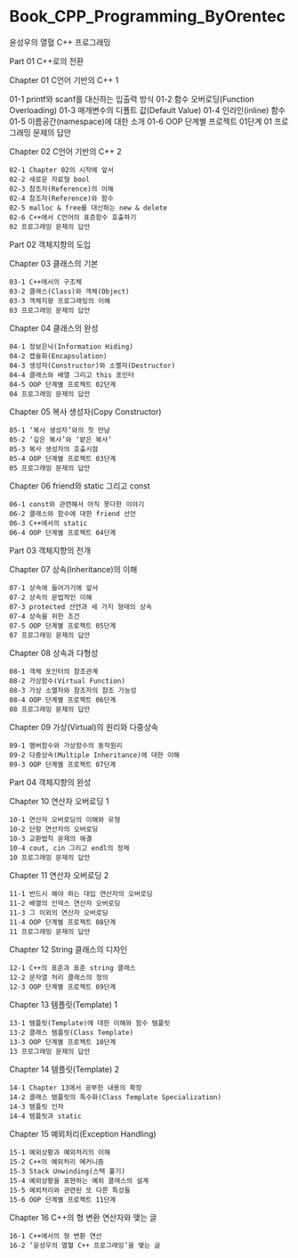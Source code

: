 # Book_CPP_Programming_ByOrentec
윤성우의 열혈 C++ 프로그래밍



Part 01 C++로의 전환 

Chapter 01 C언어 기반의 C++ 1

   01-1 printf와 scanf를 대신하는 입출력 방식
   01-2 함수 오버로딩(Function Overloading)
   01-3 매개변수의 디폴트 값(Default Value)
   01-4 인라인(inline) 함수
   01-5 이름공간(namespace)에 대한 소개
   01-6 OOP 단계별 프로젝트 01단계
   01 프로그래밍 문제의 답안
   

Chapter 02 C언어 기반의 C++ 2

    02-1 Chapter 02의 시작에 앞서
    02-2 새로운 자료형 bool
    02-3 참조자(Reference)의 이해
    02-4 참조자(Reference)와 함수
    02-5 malloc & free를 대신하는 new & delete
    02-6 C++에서 C언어의 표준함수 호출하기
    02 프로그래밍 문제의 답안


Part 02 객체지향의 도입

Chapter 03 클래스의 기본

    03-1 C++에서의 구조체
    03-2 클래스(Class)와 객체(Object)
    03-3 객체지향 프로그래밍의 이해
    03 프로그래밍 문제의 답안

Chapter 04 클래스의 완성

    04-1 정보은닉(Information Hiding)
    04-2 캡슐화(Encapsulation)
    04-3 생성자(Constructor)와 소멸자(Destructor)
    04-4 클래스와 배열 그리고 this 포인터
    04-5 OOP 단계별 프로젝트 02단계
    04 프로그래밍 문제의 답안

Chapter 05 복사 생성자(Copy Constructor)

    05-1 ‘복사 생성자’와의 첫 만남
    05-2 ‘깊은 복사’와 ‘얕은 복사’
    05-3 복사 생성자의 호출시점
    05-4 OOP 단계별 프로젝트 03단계
    05 프로그래밍 문제의 답안

Chapter 06 friend와 static 그리고 const

    06-1 const와 관련해서 아직 못다한 이야기
    06-2 클래스와 함수에 대한 friend 선언
    06-3 C++에서의 static
    06-4 OOP 단계별 프로젝트 04단계


Part 03 객체지향의 전개

Chapter 07 상속(Inheritance)의 이해

    07-1 상속에 들어가기에 앞서
    07-2 상속의 문법적인 이해
    07-3 protected 선언과 세 가지 형태의 상속
    07-4 상속을 위한 조건
    07-5 OOP 단계별 프로젝트 05단계
    07 프로그래밍 문제의 답안

Chapter 08 상속과 다형성

    08-1 객체 포인터의 참조관계
    08-2 가상함수(Virtual Function)
    08-3 가상 소멸자와 참조자의 참조 가능성
    08-4 OOP 단계별 프로젝트 06단계
    08 프로그래밍 문제의 답안

Chapter 09 가상(Virtual)의 원리와 다중상속

    09-1 멤버함수와 가상함수의 동작원리
    09-2 다중상속(Multiple Inheritance)에 대한 이해
    09-3 OOP 단계별 프로젝트 07단계


Part 04 객체지향의 완성

Chapter 10 연산자 오버로딩 1

    10-1 연산자 오버로딩의 이해와 유형
    10-2 단항 연산자의 오버로딩
    10-3 교환법칙 문제의 해결
    10-4 cout, cin 그리고 endl의 정체
    10 프로그래밍 문제의 답안

Chapter 11 연산자 오버로딩 2

    11-1 반드시 해야 하는 대입 연산자의 오버로딩
    11-2 배열의 인덱스 연산자 오버로딩
    11-3 그 이외의 연산자 오버로딩
    11-4 OOP 단계별 프로젝트 08단계
    11 프로그래밍 문제의 답안 
    
Chapter 12 String 클래스의 디자인

    12-1 C++의 표준과 표준 string 클래스
    12-2 문자열 처리 클래스의 정의
    12-3 OOP 단계별 프로젝트 09단계

Chapter 13 템플릿(Template) 1

    13-1 템플릿(Template)에 대한 이해와 함수 템플릿
    13-2 클래스 템플릿(Class Template)
    13-3 OOP 단계별 프로젝트 10단계
    13 프로그래밍 문제의 답안

Chapter 14 템플릿(Template) 2

    14-1 Chapter 13에서 공부한 내용의 확장
    14-2 클래스 템플릿의 특수화(Class Template Specialization)
    14-3 템플릿 인자
    14-4 템플릿과 static

Chapter 15 예외처리(Exception Handling)

    15-1 예외상황과 예외처리의 이해
    15-2 C++의 예외처리 메커니즘
    15-3 Stack Unwinding(스택 풀기)
    15-4 예외상황을 표현하는 예외 클래스의 설계
    15-5 예외처리와 관련된 또 다른 특성들
    15-6 OOP 단계별 프로젝트 11단계

Chapter 16 C++의 형 변환 연산자와 맺는 글

    16-1 C++에서의 형 변환 연산
    16-2 ‘윤성우의 열혈 C++ 프로그래밍’을 맺는 글
    
    
    
